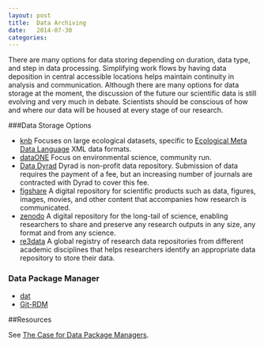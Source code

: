 ```yaml
---
layout: post
title:  Data Archiving
date:   2014-07-30 
categories: 
---
```


There are many options for data storing depending on duration, data type, and step in data processing.  Simplifying  work flows by having data deposition in central accessible locations helps maintain continuity in analysis and communication. Although there are many options for data storage at the moment, the discussion of the future our scientific data is still evolving and very much in debate.  Scientists should be conscious of how and where our data will be housed at every stage of our research. 

###Data Storage Options 

- [knb](https://knb.ecoinformatics.org/#data/page/0) Focuses on large ecological datasets, specific to [Ecological Meta Data Language](http://en.wikipedia.org/wiki/Ecological_Metadata_Language) XML data formats. 
- [dataONE](http://www.dataone.org/) Focus on environmental science, community run.
- [Data Dyrad](http://datadryad.org/) Dyrad is non-profit data repository. Submission of data requires the payment of a fee, but an increasing number of journals are contracted with Dyrad to cover this fee.
- [figshare](http://figshare.com/?gclid=CIzqiIXiu70CFeJF7AodQU8A_w) A digital repository for scientific products such as data, figures, images, movies, and other content that accompanies how research is communicated. 
- [zenodo](http://zenodo.org/) A digital repository for the long-tail of science, enabling researchers to share and preserve any research outputs in any size, any format and from any science. 
- [re3data](http://www.re3data.org/) A global registry of research data repositories from different academic disciplines that helps researchers identify an appropriate data repository to store their data.

### Data Package Manager

- [dat](http://dat-data.com)
- [Git-RDM](https://github.com/ctjacobs/git-rdm)

##Resources

See [The Case for Data Package Managers](http://juan.benet.ai/data/2014-03-04/the-case-for-data-package-managers).

